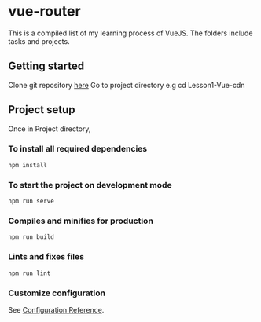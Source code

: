 # vue-router
This is a compiled list of my learning process of VueJS. The folders include tasks and projects.

## Getting started
Clone git repository [here](https://github.com/MoyinoluwaA/Learning-VueJS)
Go to project directory e.g cd Lesson1-Vue-cdn

## Project setup

Once in Project directory,

### To install all required dependencies

```
npm install
```

### To start the project on development mode
```
npm run serve
```

### Compiles and minifies for production
```
npm run build
```

### Lints and fixes files
```
npm run lint
```

### Customize configuration
See [Configuration Reference](https://cli.vuejs.org/config/).